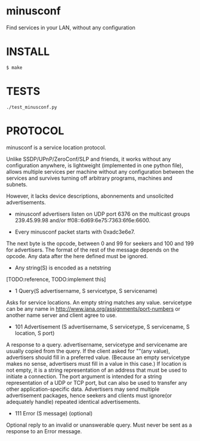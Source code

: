 # minusconf

Find services in your LAN, without any configuration

# INSTALL

```
$ make
```

# TESTS

```
./test_minusconf.py
```

# PROTOCOL

minusconf is a service location protocol.

Unlike SSDP/UPnP/ZeroConf/SLP and friends, it works without any configuration anywhere, is lightweight (implemented in one python file), allows multiple services per machine without any configuration between the services and survives turning off arbitrary programs, machines and subnets.

However, it lacks device descriptions, abonnements and unsolicited advertisements.

- minusconf advertisers listen on UDP port 6376 on the multicast groups 239.45.99.98 and/or ff08::6d69:6e75:7363:6f6e:6600.

- Every minusconf packet starts with 0xadc3e6e7.

The next byte is the opcode, between 0 and 99 for seekers and 100 and 199 for advertisers.
The format of the rest of the message depends on the opcode. Any data after the here defined must be ignored.

- Any string(S) is encoded as a netstring 

[TODO:reference, TODO:implement this]

- 1 Query(S advertisername, S servicetype, S servicename)

Asks for service locations. An empty string matches any value.
servicetype can be any name in http://www.iana.org/assignments/port-numbers or another name server and client agree to use.

- 101 Advertisement (S advertisername, S servicetype, S servicename, S location, S port)

A response to a query. advertisername, servicetype and servicename are usually copied from the query. If the client asked for ""(any value), advertisers should fill in a preferred value. (Because an empty servicetype makes no sense, advertisers must fill in a value in this case.) If location is not empty, it is a string representation of an address that must be used to initiate a connection. The port argument is intended for a string representation of a UDP or TCP port, but can also be used to transfer any other application-specific data. Advertisers may send multiple advertisement packages, hence seekers and clients must ignore(or adequately handle) repeated identical advertisements.

- 111 Error (S message) (optional)

Optional reply to an invalid or unanswerable query. Must never be sent as a response to an Error message.


